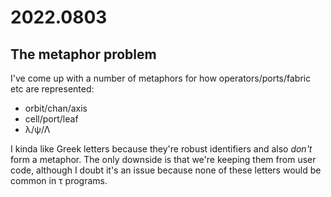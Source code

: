 # 2022.0803
## The metaphor problem
I've come up with a number of metaphors for how operators/ports/fabric etc are represented:

+ orbit/chan/axis
+ cell/port/leaf
+ λ/ψ/Λ

I kinda like Greek letters because they're robust identifiers and also _don't_ form a metaphor. The only downside is that we're keeping them from user code, although I doubt it's an issue because none of these letters would be common in τ programs.
